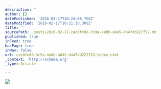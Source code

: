 ```yaml
---
description: ''
author: []
datePublished: '2016-02-17T10:24:08.766Z'
dateModified: '2016-02-17T10:21:38.300Z'
title: ''
sourcePath: _posts/2016-02-17-cac0fc08-3c9a-4ebb-a845-d447dd227f57.md
published: true
inFeed: true
hasPage: true
inNav: false
url: cac0fc08-3c9a-4ebb-a845-d447dd227f57/index.html
_context: 'http://schema.org'
_type: Article

---
```

![](https://the-grid-user-content.s3-us-west-2.amazonaws.com/2cca938d-b1c5-4ff5-a2c0-6b84801c5a80.jpg)